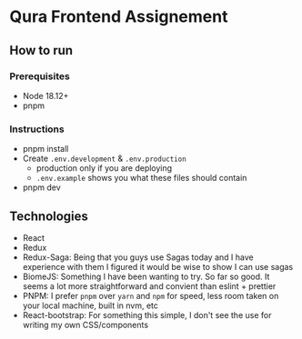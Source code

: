 # Qura Frontend Assignement

## How to run

### Prerequisites
  - Node 18.12+
  - pnpm

### Instructions
  - pnpm install
  - Create `.env.development` & `.env.production`
    - production only if you are deploying
    - `.env.example` shows you what these files should contain
  - pnpm dev

## Technologies
 - React
 - Redux
 - Redux-Saga: Being that you guys use Sagas today and I have experience with them I figured it would be wise to show I can use sagas
 - BiomeJS: Something I have been wanting to try. So far so good. It seems a lot more straightforward and convient than eslint + prettier
 - PNPM: I prefer `pnpm` over `yarn` and `npm` for speed, less room taken on your local machine, built in nvm, etc
 - React-bootstrap: For something this simple, I don't see the use for writing my own CSS/components